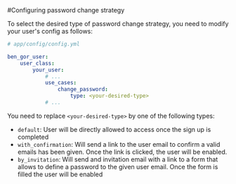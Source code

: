 #Configuring password change strategy

To select the desired type of password change strategy, you need to modify your user's config as follows:

```yml
# app/config/config.yml

ben_gor_user:
    user_class:
        your_user:
            # ...
            use_cases:
                change_password:
                    type: <your-desired-type>
            # ...
```

You need to replace `<your-desired-type>` by one of the following types:

* `default`: User will be directly allowed to access once the sign up is completed
* `with_confirmation`: Will send a link to the user email to confirm a valid emails has been given. Once the link is 
 clicked, the user will be enabled.
* `by_invitation`: Will send and invitation email with a link to a form that allows to define a password to the given 
user email. Once the form is filled the user will be enabled 
